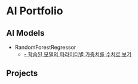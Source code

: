# AI Portfolio

## AI Models<br>
- RandomForestRegressor
  - <a href='https://github.com/danielinjesus/ai_portfolio/blob/main/ai_snippets/measure_parameters'>- 학습된 모델의 파라미터별 가중치를 수치로 보기</a>

## Projects <br>
